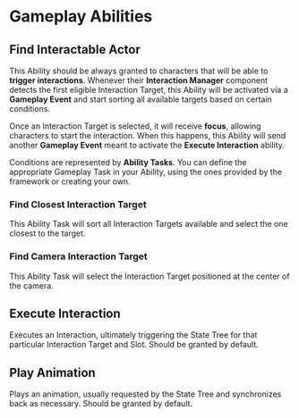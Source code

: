 # Gameplay Abilities
<primary-label ref="interaction"/>

## Find Interactable Actor

This Ability should be always granted to characters that will be able to **trigger interactions**. Whenever their 
**Interaction Manager** component detects the first eligible Interaction Target, this Ability will be activated via a
**Gameplay Event** and start sorting all available targets based on certain conditions.

Once an Interaction Target is selected, it will receive **focus**, allowing characters to start the interaction. When
this happens, this Ability will send another **Gameplay Event** meant to activate the **Execute Interaction** ability.

Conditions are represented by **Ability Tasks**. You can define the appropriate Gameplay Task in your Ability, using 
the ones provided by the framework or creating your own.

### Find Closest Interaction Target
This Ability Task will sort all Interaction Targets available and select the one closest to the target.

### Find Camera Interaction Target
This Ability Task will select the Interaction Target positioned at the center of the camera.

## Execute Interaction

Executes an Interaction, ultimately triggering the State Tree for that particular Interaction Target and Slot.
Should be granted by default.

## Play Animation

Plays an animation, usually requested by the State Tree and synchronizes back as necessary.
Should be granted by default.